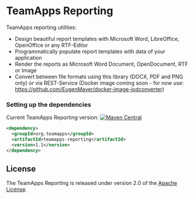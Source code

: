 
# TeamApps Reporting

TeamApps reporting utilities:

* Design beautiful report templates with Microsoft Word, LibreOffice, OpenOffice or any RTF-Editor
* Programmatically populate report templates with data of your application
* Render the reports as Microsoft Word Document, OpenDocument, RTF or Image
* Convert between file formats using this library (DOCX, PDF and PNG only) or via REST-Service (Docker image coming soon - for now use: https://github.com/EugenMayer/docker-image-jodconverter)

### Setting up the dependencies

Current TeamApps Reporting version: [![Maven Central](https://maven-badges.herokuapp.com/maven-central/org.teamapps/teamapps-reporting/badge.svg)](https://maven-badges.herokuapp.com/maven-central/org.teamapps/teamapps-reporting)
```xml
<dependency>
  <groupId>org.teamapps</groupId>
  <artifactId>teamapps-reporting</artifactId>
  <version>1.1</version>
</dependency>
```


## License

The TeamApps Reporting is released under version 2.0 of the [Apache License](https://www.apache.org/licenses/LICENSE-2.0).
